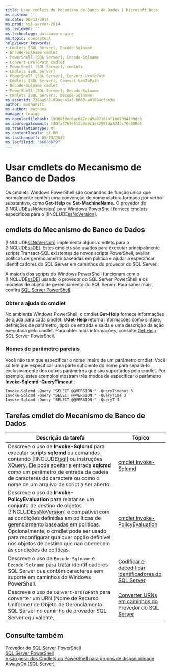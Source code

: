 ```yaml
---
title: Usar cmdlets do Mecanismo de Banco de Dados | Microsoft Docs
ms.custom: ''
ms.date: 06/13/2017
ms.prod: sql-server-2014
ms.reviewer: ''
ms.technology: database-engine
ms.topic: conceptual
helpviewer_keywords:
- Cmdlets [SQL Server], Encode-Sqlname
- Encode-Sqlname cmdlet
- PowerShell [SQL Server], Encode-Sqlname
- Convert-UrnToPath cmdlet
- PowerShell [SQL Server], cmdlets
- Cmdlets [SQL Server]
- PowerShell [SQL Server], Convert-UrnToPath
- Cmdlets [SQL Server], Convert-UrnToPath
- Decode-Sqlname cmdlet
- PowerShell [SQL Server], Decode-Sqlname
- Cmdlets [SQL Server], Decode-Sqlname
ms.assetid: 720aa982-09ae-41a3-b603-a91004cfbe3e
author: mashamsft
ms.author: mathoma
manager: craigg
ms.openlocfilehash: 190b8f0ec6ac647ee45a07181af1bd7094199dcb
ms.sourcegitcommit: f40fa47619512a9a9c3e3258fda3242c76c008e6
ms.translationtype: MT
ms.contentlocale: pt-BR
ms.lasthandoff: 05/23/2019
ms.locfileid: "66088679"
---
```

# <a name="use-the-database-engine-cmdlets"></a>Usar cmdlets do Mecanismo de Banco de Dados
  Os cmdlets Windows PowerShell são comandos de função única que normalmente contêm uma convenção de nomenclatura formada por verbo-substantivo, como **Get-Help** ou **Set-MachineName**. O provedor do [!INCLUDE[ssNoVersion](../includes/ssnoversion-md.md)] para Windows PowerShell fornece cmdlets específicos para o [!INCLUDE[ssNoVersion](../includes/ssnoversion-md.md)].  
  
## <a name="database-engine-cmdlets"></a>cmdlets do Mecanismo de Banco de Dados  
 [!INCLUDE[ssNoVersion](../includes/ssnoversion-md.md)] implementa alguns cmdlets para o [!INCLUDE[ssDE](../includes/ssde-md.md)]. Estes cmdlets são usados para executar principalmente scripts Transact-SQL existentes de novos scripts PowerShell, avaliar políticas de gerenciamento baseadas em política e ajudar a especificar identificadores do SQL Server em caminhos do provedor do SQL Server.  
  
 A maioria dos scripts do Windows PowerShell funcionam com o [!INCLUDE[ssDE](../includes/ssde-md.md)] usando o provedor do SQL Server PowerShell e os modelos de objeto de gerenciamento do SQL Server. Para saber mais, confira [SQL Server PowerShell](../powershell/sql-server-powershell.md).  
  
### <a name="get-cmdlet-help"></a>Obter a ajuda do cmdlet  
 No ambiente Windows PowerShell, o cmdlet **Get-Help** fornece informações de ajuda para cada cmdlet. O**Get-Help** retorna informações como sintaxe, definições de parâmetro, tipos de entrada e saída e uma descrição da ação executada pelo cmdlet. Para obter mais informações, consulte [Get Help SQL Server PowerShell](../../2014/database-engine/get-help-sql-server-powershell.md).  
  
### <a name="partial-parameter-names"></a>Nomes de parâmetro parciais  
 Você não tem que especificar o nome inteiro de um parâmetro cmdlet. Você só tem que especificar uma parte suficiente do nome para separá-lo exclusivamente dos outros parâmetros que são suportados pelo cmdlet. Por exemplo, estes exemplos mostram três modos de especificar o parâmetro **Invoke-Sqlcmd -QueryTimeout** :  
  
```  
Invoke-Sqlcmd -Query "SELECT @@VERSION;" -QueryTimeout 3  
Invoke-Sqlcmd -Query "SELECT @@VERSION;" -QueryTime 3  
Invoke-Sqlcmd -Query "SELECT @@VERSION;" -QueryT 3  
```  
  
## <a name="database-engine-cmdlet-tasks"></a>Tarefas cmdlet do Mecanismo de Banco de Dados  
  
|Descrição da tarefa|Tópico|  
|----------------------|-----------|  
|Descreve o uso de **Invoke-Sqlcmd** para executar scripts **sqlcmd** ou comandos contendo [!INCLUDE[tsql](../includes/tsql-md.md)] ou instruções XQuery. Ele pode aceitar a entrada **sqlcmd** como um parâmetro de entrada da cadeia de caracteres do caractere ou como o nome de um arquivo de script a ser aberto.|[cmdlet Invoke-Sqlcmd](../../2014/database-engine/invoke-sqlcmd-cmdlet.md)|  
|Descreve o uso de **Invoke-PolicyEvaluation** para relatar se um conjunto de destino de objetos [!INCLUDE[ssNoVersion](../includes/ssnoversion-md.md)] é compatível com as condições definidas em políticas de gerenciamento baseadas em políticas. Opcionalmente, o cmdlet pode ser usado para reconfigurar qualquer opção definível nos objetos de destino que não obedecem às condições de políticas.|[cmdlet Invoke-PolicyEvaluation](../../2014/database-engine/invoke-policyevaluation-cmdlet.md)|  
|Descreve o uso de `Encode-Sqlname` e `Decode-Sqlname` para tratar identificadores SQL Server que contêm caracteres sem suporte em caminhos do Windows PowerShell.|[Codificar e decodificar identificadores do SQL Server](../powershell/encode-and-decode-sql-server-identifiers.md)|  
|Descreve o uso de `Convert-UrnToPath` para converter um URN (Nome de Recurso Uniforme) de Objeto de Gerenciamento SQL Server no caminho de provedor SQL Server equivalente.|[Converter URNs em caminhos do Provedor do SQL Server](../../2014/database-engine/convert-urns-to-sql-server-provider-paths.md)|  
  
## <a name="see-also"></a>Consulte também  
 [Provedor do SQL Server PowerShell](../powershell/sql-server-powershell-provider.md)   
 [SQL Server PowerShell](../powershell/sql-server-powershell.md)   
 [Visão geral dos Cmdlets do PowerShell para grupos de disponibilidade AlwaysOn &#40;SQL Server&#41;](availability-groups/windows/overview-of-powershell-cmdlets-for-always-on-availability-groups-sql-server.md)  
  
  

